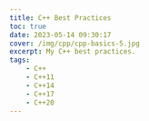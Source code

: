 ```yaml
---
title: C++ Best Practices
toc: true
date: 2023-05-14 09:30:17
cover: /img/cpp/cpp-basics-5.jpg
excerpt: My C++ best practices.
tags:
    - C++
    - C++11
    - C++14
    - C++17
    - C++20
---
```


